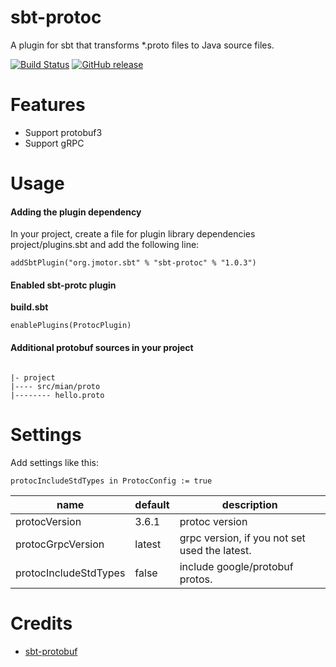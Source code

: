 # sbt-protoc

A plugin for sbt that transforms *.proto files to Java source files.

[![Build Status](https://travis-ci.org/aiyanbo/sbt-protoc.svg?branch=master)](https://travis-ci.org/aiyanbo/sbt-protoc)
[![GitHub release](https://img.shields.io/github/release/aiyanbo/sbt-protoc.svg)](https://github.com/aiyanbo/sbt-protoc/releases/latest) 

# Features

- Support protobuf3
- Support gRPC

# Usage

#### Adding the plugin dependency

In your project, create a file for plugin library dependencies project/plugins.sbt and add the following line:

```
addSbtPlugin("org.jmotor.sbt" % "sbt-protoc" % "1.0.3")
```

#### Enabled sbt-protc plugin

**build.sbt**

```
enablePlugins(ProtocPlugin)
```

#### Additional protobuf sources in your project

```

|- project
|---- src/mian/proto
|-------- hello.proto

```

# Settings

Add settings like this:

```
protocIncludeStdTypes in ProtocConfig := true
```

| name | default | description |
| --- | --- | --- |
| protocVersion | 3.6.1 | protoc version
| protocGrpcVersion | latest | grpc version, if you not set used the latest.
| protocIncludeStdTypes | false | include google/protobuf protos.

# Credits

- [sbt-protobuf](https://github.com/sbt/sbt-protobuf)
